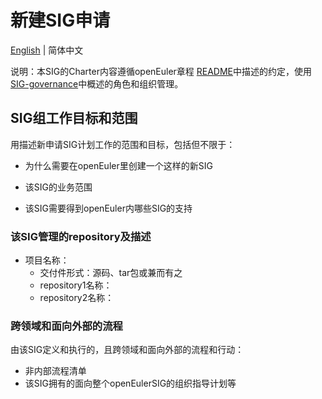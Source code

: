 
# 新建SIG申请
[English](./sig-template.md) | 简体中文


说明：本SIG的Charter内容遵循openEuler章程 [README](/zh/governance/README.md)中描述的约定，使用[SIG-governance](/zh/technical-committee/governance/SIG-governance.md)中概述的角色和组织管理。

## SIG组工作目标和范围

用描述新申请SIG计划工作的范围和目标，包括但不限于：

 - 为什么需要在openEuler里创建一个这样的新SIG

 - 该SIG的业务范围

 - 该SIG需要得到openEuler内哪些SIG的支持



 ### 该SIG管理的repository及描述

- 项目名称：
  - 交付件形式：源码、tar包或兼而有之
  - repository1名称：
  - repository2名称：






 ### 跨领域和面向外部的流程

 由该SIG定义和执行的，且跨领域和面向外部的流程和行动：

 - 非内部流程清单
 - 该SIG拥有的面向整个openEulerSIG的组织指导计划等
